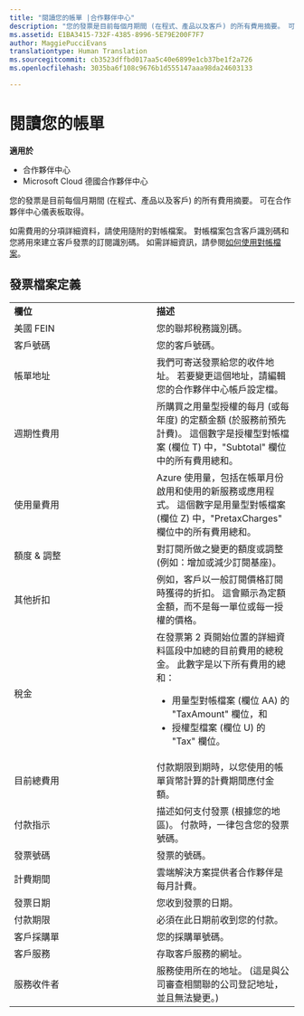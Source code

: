 ```yaml
---
title: "閱讀您的帳單 |合作夥伴中心"
description: "您的發票是目前每個月期間 (在程式、產品以及客戶) 的所有費用摘要。 可在合作夥伴中心儀表板取得。"
ms.assetid: E1BA3415-732F-4385-8996-5E79E200F7F7
author: MaggiePucciEvans
translationtype: Human Translation
ms.sourcegitcommit: cb3523dffbd017aa5c40e6899e1cb37be1f2a726
ms.openlocfilehash: 3035ba6f108c9676b1d555147aaa98da24603133

---
```


# 閱讀您的帳單

**適用於**

-  合作夥伴中心
-  Microsoft Cloud 德國合作夥伴中心

您的發票是目前每個月期間 (在程式、產品以及客戶) 的所有費用摘要。 可在合作夥伴中心儀表板取得。

如需費用的分項詳細資料，請使用隨附的對帳檔案。 對帳檔案包含客戶識別碼和您將用來建立客戶發票的訂閱識別碼。 如需詳細資訊，請參閱[如何使用對帳檔案](use-the-reconciliation-files.md)。

## 發票檔案定義


<table>
<colgroup>
<col width="50%" />
<col width="50%" />
</colgroup>
<tbody>
<tr class="odd">
<td><strong>欄位</strong></td>
<td><strong>描述</strong></td>
</tr>
<tr class="even">
<td>美國 FEIN</td>
<td>您的聯邦稅務識別碼。</td>
</tr>
<tr class="odd">
<td>客戶號碼</td>
<td>您的客戶號碼。</td>
</tr>
<tr class="even">
<td>帳單地址</td>
<td>我們可寄送發票給您的收件地址。 若要變更這個地址，請編輯您的合作夥伴中心帳戶設定檔。</td>
</tr>
<tr class="odd">
<td>週期性費用</td>
<td>所購買之用量型授權的每月 (或每年度) 的定額金額 (於服務前預先計費)。 這個數字是授權型對帳檔案 (欄位 T) 中，&quot;Subtotal&quot; 欄位中的所有費用總和。</td>
</tr>
<tr class="even">
<td>使用量費用</td>
<td>Azure 使用量，包括在帳單月份啟用和使用的新服務或應用程式。 這個數字是用量型對帳檔案 (欄位 Z) 中，&quot;PretaxCharges&quot; 欄位中的所有費用總和。</td>
</tr>
<tr class="odd">
<td>額度 &amp; 調整</td>
<td>對訂閱所做之變更的額度或調整 (例如：增加或減少訂閱基座)。</td>
</tr>
<tr class="even">
<td>其他折扣</td>
<td>例如，客戶以一般訂閱價格訂閱時獲得的折扣。 這會顯示為定額金額，而不是每一單位或每一授權的價格。</td>
</tr>
<tr class="odd">
<td>稅金</td>
<td>在發票第 2 頁開始位置的詳細資料區段中加總的目前費用的總稅金。 此數字是以下所有費用的總和：
<ul>
<li>用量型對帳檔案 (欄位 AA) 的 &quot;TaxAmount&quot; 欄位，和</li>
<li>授權型檔案 (欄位 U) 的 &quot;Tax&quot; 欄位。</li>
</ul></td>
</tr>
<tr class="even">
<td>目前總費用</td>
<td>付款期限到期時，以您使用的帳單貨幣計算的計費期間應付金額。</td>
</tr>
<tr class="odd">
<td>付款指示</td>
<td>描述如何支付發票 (根據您的地區)。 付款時，一律包含您的發票號碼。</td>
</tr>
<tr class="even">
<td>發票號碼</td>
<td>發票的號碼。</td>
</tr>
<tr class="odd">
<td>計費期間</td>
<td>雲端解決方案提供者合作夥伴是每月計費。</td>
</tr>
<tr class="even">
<td>發票日期</td>
<td>您收到發票的日期。</td>
</tr>
<tr class="odd">
<td>付款期限</td>
<td>必須在此日期前收到您的付款。</td>
</tr>
<tr class="even">
<td>客戶採購單</td>
<td>您的採購單號碼。</td>
</tr>
<tr class="odd">
<td>客戶服務</td>
<td>存取客戶服務的網址。</td>
</tr>
<tr class="even">
<td>服務收件者</td>
<td>服務使用所在的地址。 (這是與公司審查相關聯的公司登記地址，並且無法變更。)</td>
</tr>
</tbody>
</table>

 

 

 






<!--HONumber=Jan17_HO2-->


